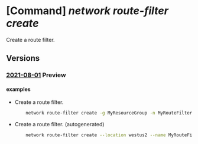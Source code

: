 # [Command] _network route-filter create_

Create a route filter.

## Versions

### [2021-08-01](/Resources/mgmt-plane/L3N1YnNjcmlwdGlvbnMve30vcmVzb3VyY2Vncm91cHMve30vcHJvdmlkZXJzL21pY3Jvc29mdC5uZXR3b3JrL3JvdXRlZmlsdGVycy97fQ==/2021-08-01.xml) **Preview**

<!-- mgmt-plane /subscriptions/{}/resourcegroups/{}/providers/microsoft.network/routefilters/{} 2021-08-01 -->

#### examples

- Create a route filter.
    ```bash
        network route-filter create -g MyResourceGroup -n MyRouteFilter
    ```

- Create a route filter. (autogenerated)
    ```bash
        network route-filter create --location westus2 --name MyRouteFilter --resource-group MyResourceGroup
    ```
